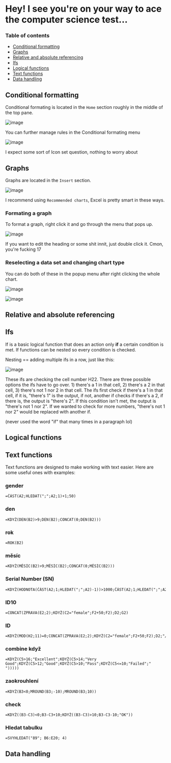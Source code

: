 # Hey! I see you're on your way to ace the computer science test...

### Table of contents 

+ <a href="https://github.com/scraptechguy/scraptechguy.github.io/blob/main/index.md#conditional-formatting">Conditional formatting</a>
+ <a href="https://github.com/scraptechguy/scraptechguy.github.io/blob/main/index.md#graphs">Graphs</a>
+ <a href="https://github.com/scraptechguy/scraptechguy.github.io/blob/main/index.md#relative-and-absolute-referencing">Relative and absolute referencing</a>
+ <a href="https://github.com/scraptechguy/scraptechguy.github.io/blob/main/index.md#ifs">Ifs</a>
+ <a href="https://github.com/scraptechguy/scraptechguy.github.io/blob/main/index.md#logical-functions">Logical functions</a>
+ <a href="https://github.com/scraptechguy/scraptechguy.github.io/blob/main/index.md#text-functions">Text functions</a>
+ <a href="https://github.com/scraptechguy/scraptechguy.github.io/blob/main/index.md#data-handling">Data handling</a>

## Conditional formatting

Conditional formating is located in the `Home` section roughly in the middle of the top pane.

![image](https://user-images.githubusercontent.com/75474651/149218125-7ac9d9ba-4826-46f2-915c-707df91d1e9e.png)

You can further manage rules in the Conditional formating menu

![image](https://user-images.githubusercontent.com/75474651/149218374-c43596ed-edb3-4cf4-9a2b-5fd8edd69ade.png)

I expect some sort of Icon set question, nothing to worry about

## Graphs

Graphs are located in the `Insert` section. 

![image](https://user-images.githubusercontent.com/75474651/149218604-28a3801a-02d1-4b43-ae53-e2b46eeb7f7a.png)

I recommend using `Recommended charts`, Excel is pretty smart in these ways.

### Formating a graph

To format a graph, right click it and go through the menu that pops up. 

![image](https://user-images.githubusercontent.com/75474651/149219051-7aa0d2a4-7504-473d-98a7-26e574694efa.png)

If you want to edit the heading or some shit innit, just double click it. Cmon, you're fucking 17

### Reselecting a data set and changing chart type 

You can do both of these in the popup menu after right clicking the whole chart. 

![image](https://user-images.githubusercontent.com/75474651/149219588-ae991f4e-0e27-4e41-b506-3b962b8008b9.png)

![image](https://user-images.githubusercontent.com/75474651/149219526-f254c5db-7c36-46b5-8bd1-a075fd1dd069.png)


## Relative and absolute referencing

## Ifs

If is a basic logical function that does an action only <b>if</b> a certain condition is met. If functions can be nested so every condition is checked. 

Nesting == adding multiple ifs in a row, just like this: 

![image](https://user-images.githubusercontent.com/75474651/149221696-248ba76c-f52f-4558-a177-5db968060837.png)

These ifs are checking the cell number H22. There are three possible options the ifs have to go over. 1) there's a 1 in that cell, 2) there's a 2 in that cell, 
3) there's not 1 nor 2 in that cell. The ifs first check if there's a 1 in that cell, if it is, "there's 1" is the output, if not, another if checks if there's a 2, if there is, the output is "there's 2". If this condition isn't met, the output is "there's not 1 nor 2". If we wanted to check for more numbers, "there's not 1 nor 2" would be replaced with another if. 

(never used the word "if" that many times in a paragraph lol)

## Logical functions 

## Text functions

Text functions are designed to make working with text easier. Here are some useful ones with examples: 

### gender

```
=ČÁST(A2;HLEDAT(";";A2;1)+1;50)
```

### den

```
=KDYŽ(DEN(B2)>9;DEN(B2);CONCAT(0;DEN(B2)))
```

### rok

```
=ROK(B2)
```

### měsíc

```
=KDYŽ(MĚSÍC(B2)>9;MĚSÍC(B2);CONCAT(0;MĚSÍC(B2)))
```

### Serial Number (SN)

```
=KDYŽ(HODNOTA(ČÁST(A2;1;HLEDAT(";";A2)-1))>1000;ČÁST(A2;1;HLEDAT(";";A2)-1);CONCAT("0";ČÁST(A2;1;HLEDAT(";";A2)-1)))
```

### ID10

```
=CONCAT(ZPRAVA(E2;2);KDYŽ(C2="female";F2+50;F2);D2;G2)
```

### ID

```
=KDYŽ(MOD(H2;11)=0;CONCAT(ZPRAVA(E2;2);KDYŽ(C2="female";F2+50;F2);D2;"/";G2);"Invalid")
```

### combine když

```
=KDYŽ(C5>16;"Excellent";KDYŽ(C5>14;"Very Good";KDYŽ(C5>12;"Good";KDYŽ(C5>10;"Pass";KDYŽ(C5<=10;"Failed";" ")))))
```

### zaokrouhlení

```
=KDYŽ(B3<0;MROUND(B3;-10);MROUND(B3;10))
```

### check

```
=KDYŽ((B3-C3)<0;B3-C3+10;KDYŽ((B3-C3)>10;B3-C3-10;"OK"))
```

### Hledat tabulku 

```
=SVYHLEDAT("89"; B6:E20; 4)
```

## Data handling 
